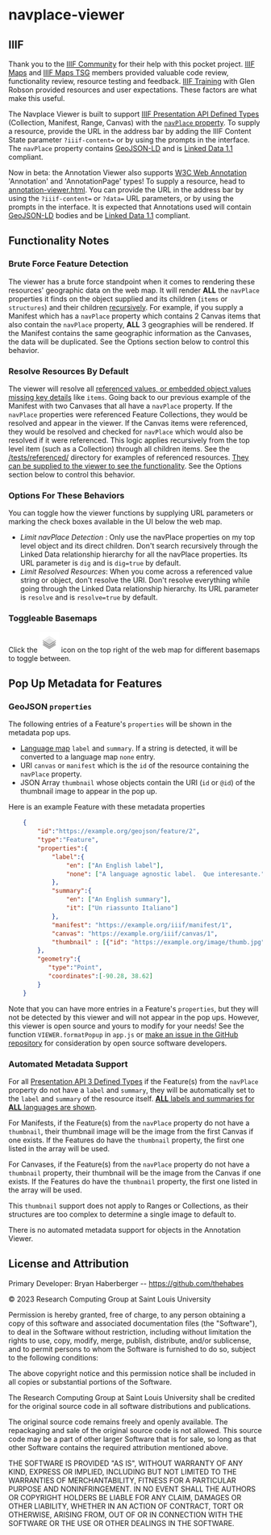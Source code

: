 # navplace-viewer

## IIIF
Thank you to the [IIIF Community](https://iiif.io/community/) for their help with this pocket project.  [IIIF Maps](https://iiif.io/community/groups/maps/) and [IIIF Maps TSG](https://iiif.io/community/groups/maps-tsg/) members provided valuable code review, functionality review, resource testing and feedback.  [IIIF Training](https://iiif.io/get-started/training/) with Glen Robson provided resources and user expectations.  These factors are what make this useful.  

The Navplace Viewer is built to support [IIIF Presentation API Defined Types](https://iiif.io/api/presentation/3.0/#21-defined-types) (Collection, Manifest, Range, Canvas) with the [`navPlace` property](https://iiif.io/api/extension/navplace/).  To supply a resource, provide the URL in the address bar by adding the IIIF Content State parameter `?iiif-content=` or by using the prompts in the interface.  The `navPlace` property contains [GeoJSON-LD](https://geojson.org/geojson-ld/) and is [Linked Data 1.1](https://www.w3.org/TR/json-ld11/) compliant.

Now in beta: the Annotation Viewer also supports [W3C Web Annotation](https://www.w3.org/TR/annotation-model/) 'Annotation' and 'AnnotationPage' types!  To supply a resource, head to [annotation-viewer.html](https://map.rerum.io/annotation-viewer.html).  You can provide the URL in the address bar by using the `?iiif-content=` or `?data=` URL parameters, or by using the prompts in the interface.  It is expected that Annotations used will contain [GeoJSON-LD](https://geojson.org/geojson-ld/) bodies and be [Linked Data 1.1](https://www.w3.org/TR/json-ld11/) compliant.

## Functionality Notes

### Brute Force Feature Detection
The viewer has a brute force standpoint when it comes to rendering these resources' geographic data on the web map.  It will render __ALL__ the `navPlace` properties it finds on the object supplied and its children (`items` or `structures`) and their children [recursively](https://www.merriam-webster.com/dictionary/recursion).  For example, if you supply a Manifest which has a `navPlace` property which contains 2 Canvas items that also contain the `navPlace` property, __ALL__ 3 geographies will be rendered.  If the Manifest contains the same geographic information as the Canvases, the data will be duplicated.  See the Options section below to control this behavior.

### Resolve Resources By Default
The viewer will resolve all [referenced values, or embedded object values missing key details](https://iiif.io/api/presentation/3.0/#12-terminology) like `items`.  Going back to our previous example of the Manifest with two Canvases that all have a `navPlace` property.  If the `navPlace` properties were referenced Feature Collections, they would be resolved and appear in the viewer.  If the Canvas items were referenced, they would be resolved and checked for `navPlace` which would also be resolved if it were referenced.  This logic applies recursively from the top level item (such as a Collection) through all children items.  See the [/tests/referenced/](/tests/referenced/) directory for examples of referenced resources.  [They can be supplied to the viewer to see the functionality](https://centerfordigitalhumanities.github.io/navplace-viewer/?iiif-content=https://map.rerum.io/tests/referenced/collection-2.json).  See the Options section below to control this behavior.

### Options For These Behaviors
You can toggle how the viewer functions by supplying URL parameters or marking the check boxes available in the UI below the web map.

 - *Limit navPlace Detection* : Only use the navPlace properties on my top level object and its direct children.  Don't search recursively through the Linked Data relationship hierarchy for all the navPlace properties.  Its URL parameter is `dig` and is `dig=true` by default.
 - *Limit Resolved Resources*: When you come across a referenced value string or object, don't resolve the URI.  Don't resolve everything while going through the Linked Data relationship hierarchy.  Its URL parameter is `resolve` and is `resolve=true` by default.
    
### Toggleable Basemaps
Click the !["Basemap Layers"](/images/layers.png "Basemap Layers") icon on the top right of the web map for different basemaps to toggle between.

## Pop Up Metadata for Features

### GeoJSON `properties`
The following entries of a Feature's `properties` will be shown in the metadata pop ups.
- [Language map](https://iiif.io/api/presentation/3.0/#language-of-property-values) `label` and `summary`.  If a string is detected, it will be converted to a language map `none` entry.
- URI `canvas` or `manifest` which is the `id` of the resource containing the `navPlace` property.
- JSON Array `thumbnail` whose objects contain the URI (`id` or `@id`) of the thumbnail image to appear in the pop up.

Here is an example Feature with these metadata properties

```JSON
    {
        "id":"https://example.org/geojson/feature/2",
        "type":"Feature",
        "properties":{
            "label":{
                "en": ["An English label"],
                "none": ["A language agnostic label.  Que interesante."]
            },
            "summary":{
                "en": ["An English summary"],
                "it": ["Un riassunto Italiano"]
            },
            "manifest": "https://example.org/iiif/manifest/1",
            "canvas": "https://example.org/iiif/canvas/1",
            "thumbnail" : [{"id": "https://example.org/image/thumb.jpg"}]
        },
        "geometry":{
           "type":"Point",
           "coordinates":[-90.28, 38.62]
        }
    }
```

Note that you can have more entries in a Feature's `properties`, but they will not be detected by this viewer and will not appear in the pop ups.  However, this viewer is open source and yours to modify for your needs!  See the function `VIEWER.formatPopup` in `app.js` or [make an issue in the GitHub repository](https://github.com/CenterForDigitalHumanities/navplace-viewer/issues) for consideration by open source software developers.

### Automated Metadata Support

For all [Presentation API 3 Defined Types](https://iiif.io/api/presentation/3.0/#21-defined-types) if the Feature(s) from the `navPlace` property do not have a `label` and `summary`, they will be automatically set to the `label` and `summary` of the resource itself.  [__ALL__ labels and summaries for __ALL__ languages are shown](https://github.com/CenterForDigitalHumanities/navplace-viewer/issues/22).

For Manifests, if the Feature(s) from the `navPlace` property do not have a `thumbnail`, their thumbnail image will be the image from the first Canvas if one exists.  If the Features do have the `thumbnail` property, the first one listed in the array will be used.

For Canvases, if the Feature(s) from the `navPlace` property do not have a `thumbnail` property, their thumbnail will be the image from the Canvas if one exists.  If the Features do have the `thumbnail` property, the first one listed in the array will be used.

This `thumbnail` support does not apply to Ranges or Collections, as their structures are too complex to determine a single image to default to.

There is no automated metadata support for objects in the Annotation Viewer.

## License and Attribution
Primary Developer: Bryan Haberberger -- https://github.com/thehabes
 
&copy; 2023 Research Computing Group at Saint Louis University

Permission is hereby granted, free of charge, to any person obtaining a copy of this software and associated documentation files (the "Software"), to deal in the Software without restriction, including without limitation the rights to use, copy, modify, merge, publish, distribute, and/or sublicense, and to permit persons to whom the Software is furnished to do so, subject to the following conditions:

The above copyright notice and this permission notice shall be included in all copies or substantial portions of the Software.

The Research Computing Group at Saint Louis University shall be credited for the original source code in all software distributions and publications.

The original source code remains freely and openly available.  The repackaging and sale of the original source code is not allowed.  This source code may be a part of other larger Software that is for sale, so long as that other Software contains the required attribution mentioned above.  

THE SOFTWARE IS PROVIDED "AS IS", WITHOUT WARRANTY OF ANY KIND, EXPRESS OR IMPLIED, INCLUDING BUT NOT LIMITED TO THE WARRANTIES OF MERCHANTABILITY, FITNESS FOR A PARTICULAR PURPOSE AND NONINFRINGEMENT. IN NO EVENT SHALL THE AUTHORS OR COPYRIGHT HOLDERS BE LIABLE FOR ANY CLAIM, DAMAGES OR OTHER LIABILITY, WHETHER IN AN ACTION OF CONTRACT, TORT OR OTHERWISE, ARISING FROM, OUT OF OR IN CONNECTION WITH THE SOFTWARE OR THE USE OR OTHER DEALINGS IN THE SOFTWARE.
